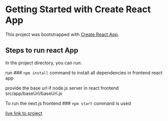 # Getting Started with Create React App

This project was bootstrapped with [Create React App](https://github.com/facebook/create-react-app).

## Steps to run react App

In the project directory, you can run:

run ### `npm install` command to install all dependencies in frontend react app

provide the base url if node.js server in react frontend src/app/baseUrl/baseUrl.js

To run the next.js frontend ### `npm start` command is used

[live link to project](https://sleep-efficiency.vercel.app/)